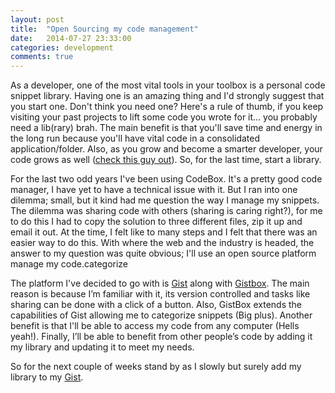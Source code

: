 ```yaml
---
layout: post
title:  "Open Sourcing my code management"
date:   2014-07-27 23:33:00
categories: development
comments: true
---
```


As a developer, one of the most vital tools in your toolbox is a personal code snippet library. Having one is an amazing thing and I'd strongly suggest that you start one. Don't think you need one? Here's a rule of thumb, if you keep visiting your past projects to lift some code you wrote for it... you probably need a lib(rary) brah. The main benefit is that you'll save time and energy in the long run because you'll have vital code in a consolidated application/folder. Also, as you grow and become a smarter developer, your code grows as well ([check this guy out][jsoneliners]). So, for the last time, start a library.

For the last two odd years I've been using CodeBox. It's a pretty good code manager, I have yet to have a technical issue with it. But I ran into one dilemma; small, but it kind had me question the way I manage my snippets. The dilemma was sharing code with others (sharing is caring right?), for me to do this I had to copy the solution to three different files, zip it up and email it out. At the time, I felt like to many steps and I felt that there was an easier way to do this. With where the web and the industry is headed, the answer to my question was quite obvious; I'll use an open source platform manage my code.categorize

The platform I've decided to go with is [Gist][gist] along with [Gistbox][gistbox]. The main reason is because I’m familiar with it, its version controlled and tasks like sharing can be done with a click of a button. Also, GistBox extends the capabilities of Gist allowing me to categorize snippets (Big plus). Another benefit is that I'll be able to access my code from any computer (Hells yeah!). Finally, I’ll be able to benefit from other people’s code by adding it my library and updating it to meet my needs.

So for the next couple of weeks stand by as I slowly but surely add my library to my [Gist][gist]. 

[jsoneliners]: https://medium.com/@p_arithmetic/a-collection-of-my-6-favorite-javascript-one-liners-7c80a4b731f8
[codebox]: http://www.shpakovski.com/codebox/
[gist]: https://gist.github.com/Steveiscreative
[gistbox]: https://app.gistboxapp.com